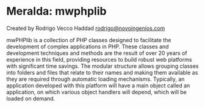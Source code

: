 # Meralda: mwphplib
Created by Rodrigo Vecco Haddad 
rodrigo@novoingenios.com

mwPHPlib is a collection of PHP classes designed to facilitate the development of complex applications in PHP.
These classes and development techniques and methods are the result of over 20 years of experience in this field, providing resources to build robust web platforms with significant time savings.
The modular structure allows grouping classes into folders and files that relate to their names and making them available as they are required through automatic loading mechanisms.
Typically, an application developed with this platform will have a main object called an application, on which various object handlers will depend, which will be loaded on demand.
